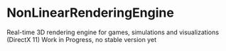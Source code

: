 NonLinearRenderingEngine
========================

Real-time 3D rendering engine for games, simulations and visualizations (DirectX 11)
Work in Progress, no stable version yet
